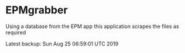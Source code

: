# EPMgrabber
Using a database from the EPM app this application scrapes the files as required


Latest backup: Sun Aug 25 06:59:01 UTC 2019
